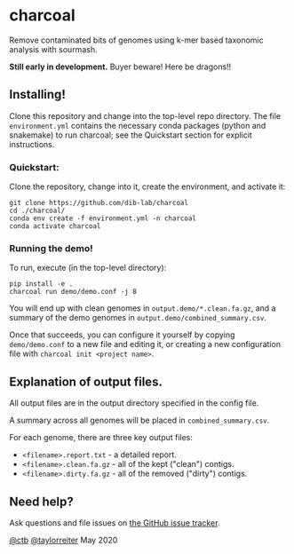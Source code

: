# charcoal

Remove contaminated bits of genomes using k-mer based taxonomic analysis
with sourmash.

**Still early in development.** Buyer beware! Here be dragons!!

## Installing!

Clone this repository and change into the top-level repo directory.
The file `environment.yml` contains the necessary conda packages
(python and snakemake) to run charcoal; see the Quickstart section
for explicit instructions.

### Quickstart:

Clone the repository, change into it, create the environment, and activate it:

```
git clone https://github.com/dib-lab/charcoal
cd ./charcoal/
conda env create -f environment.yml -n charcoal
conda activate charcoal
```

### Running the demo!

To run, execute (in the top-level directory):

```
pip install -e .
charcoal run demo/demo.conf -j 8
```

You will end up with clean genomes in `output.demo/*.clean.fa.gz`, and
a summary of the demo genomes in `output.demo/combined_summary.csv`.

Once that succeeds, you can configure it yourself by copying
`demo/demo.conf` to a new file and editing it, or creating a new
configuration file with `charcoal init <project name>`.

## Explanation of output files.

All output files are in the output directory specified in the config
file.

A summary across all genomes will be placed in
`combined_summary.csv`.

For each genome, there are three key output files:
* `<filename>.report.txt` - a detailed report.
* `<filename>.clean.fa.gz` - all of the kept ("clean") contigs.
* `<filename>.dirty.fa.gz` - all of the removed ("dirty") contigs.

## Need help?

Ask questions and file issues on [the GitHub issue tracker](https://github.com/dib-lab/charcoal/issues).

[@ctb](https://github.com/ctb/) [@taylorreiter](https://github.com/taylorreiter)
May 2020
